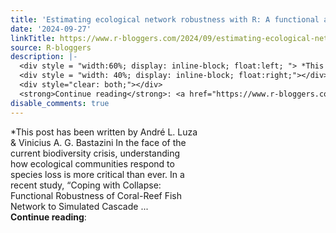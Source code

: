 ```yaml
---
title: 'Estimating ecological network robustness with R: A functional approach*'
date: '2024-09-27'
linkTitle: https://www.r-bloggers.com/2024/09/estimating-ecological-network-robustness-with-r-a-functional-approach/
source: R-bloggers
description: |-
  <div style = "width:60%; display: inline-block; float:left; "> *This post has been written by André L. Luza &#038; Vinicius A. G. Bastazini In the face of the current biodiversity crisis, understanding how ecological communities respond to species loss is more critical than ever. In a recent study, “Coping with Collapse: Functional Robustness of Coral-Reef Fish Network to Simulated Cascade ...</div>
  <div style = "width: 40%; display: inline-block; float:right;"></div>
  <div style="clear: both;"></div>
  <strong>Continue reading</strong>: <a href="https://www.r-bloggers.com/2024/09/estimating-ecolog ...
disable_comments: true
---
```

<div style = "width:60%; display: inline-block; float:left; "> *This post has been written by André L. Luza &#038; Vinicius A. G. Bastazini In the face of the current biodiversity crisis, understanding how ecological communities respond to species loss is more critical than ever. In a recent study, “Coping with Collapse: Functional Robustness of Coral-Reef Fish Network to Simulated Cascade ...</div>
<div style = "width: 40%; display: inline-block; float:right;"></div>
<div style="clear: both;"></div>
<strong>Continue reading</strong>: <a href="https://www.r-bloggers.com/2024/09/estimating-ecolog ...